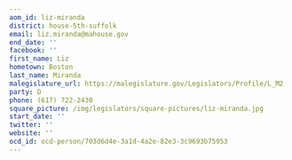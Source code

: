 ```yaml
---
aom_id: liz-miranda
district: house-5th-suffolk
email: liz.miranda@mahouse.gov
end_date: ''
facebook: ''
first_name: Liz
hometown: Boston
last_name: Miranda
malegislature_url: https://malegislature.gov/Legislators/Profile/L_M2
party: D
phone: (617) 722-2430
square_picture: /img/legislators/square-pictures/liz-miranda.jpg
start_date: ''
twitter: ''
website: ''
ocd_id: ocd-person/703d6d4e-3a1d-4a2e-82e3-3c9693b75953
---
```

